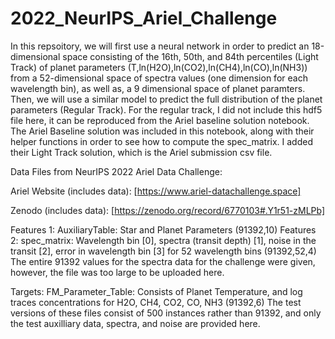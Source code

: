 # 2022_NeurIPS_Ariel_Challenge

 In this repsoitory, we will first use a neural network in order to predict an 18-dimensional space consisting of the 16th, 50th, and 84th percentiles (Light Track) of planet parameters (T,ln(H2O),ln(CO2),ln(CH4),ln(CO),ln(NH3)) from a 52-dimensional space of spectra values (one dimension for each wavelength bin), as well as, a 9 dimensional space of planet paramters. Then, we will use a similar model to predict the full distribution of the planet parameters (Regular Track). For the regular track, I did not include this hdf5 file here, it can be reproduced from the Ariel baseline solution notebook. The Ariel Baseline solution was included in this notebook, along with their helper functions in order to see how to compute the spec_matrix. I added their Light Track solution, which is the Ariel submission csv file.

Data Files from NeurIPS 2022 Ariel Data Challenge:

Ariel Website (includes data): [https://www.ariel-datachallenge.space]

Zenodo (includes data): [https://zenodo.org/record/6770103#.Y1r51-zMLPb]

Features 1: AuxiliaryTable: Star and Planet Parameters (91392,10)
Features 2: spec_matrix: Wavelength bin [0], spectra (transit depth) [1], noise in the transit [2], error in wavelength bin [3] for 52 wavelength bins (91392,52,4)
The entire 91392 values for the spectra data for the challenge were given, however, the file was too large to be uploaded here.

Targets: FM_Parameter_Table: Consists of Planet Temperature, and log traces concentrations for H2O, CH4, CO2, CO, NH3 (91392,6)
The test versions of these files consist of 500 instances rather than 91392, and only the test auxilliary data, spectra, and noise are provided here.
